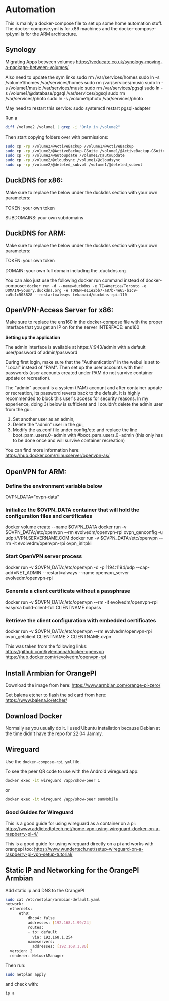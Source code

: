 # Automation
This is mainly a docker-compose file to set up some home automation stuff. The docker-compose.yml is for x86 machines and the docker-compose-rpi.yml is for the ARM architecture.

## Synology

Migrating Apps between volumes
https://veducate.co.uk/synology-moving-a-package-between-volumes/

Also need to update the sym links
sudo rm /var/services/homes 	sudo ln -s /volume1/homes /var/services/homes 
sudo rm /var/services/music 	sudo ln -s /volume1/music /var/services/music 
sudo rm /var/services/pgsql 	sudo ln -s /volume1/@database/pgsql /var/services/pgsql 
sudo rm /var/services/photo 	sudo ln -s /volume1/photo /var/services/photo 

May need to restart this service:
sudo systemctl restart pgsql-adapter

Run a 
```bash
diff /volume2 /volume1 | grep -i "Only in /volume2"
```

Then start copying folders over with permissions:
```bash
sudo cp -rp /volume2/@ActiveBackup /volume1/@ActiveBackup
sudo cp -rp /volume2/@ActiveBackup-GSuite /volume1/@ActiveBackup-GSuite
sudo cp -rp /volume2/@autoupdate /volume1/@autoupdate
sudo cp -rp /volume2/@cloudsync /volume1/@cloudsync
sudo cp -rp /volume2/@deleted_subvol /volume1/@deleted_subvol
```


## DuckDNS for x86:

Make sure to replace the below under the duckdns section with your own parameters:

TOKEN: your own token

SUBDOMAINS: your own subdomains

## DuckDNS for ARM:

Make sure to replace the below under the duckdns section with your own parameters:

TOKEN: your own token

DOMAIN: your own full domain including the .duckdns.org

You can also just use the following docker run command instead of docker-compose:
```docker run -d --name=duckdns -e TZ=America/Toronto -e DOMAIN=yousry.duckdns.org -e TOKEN=e11e2bb7-a87b-4e65-b1c9-ca5c1c503828 --restart=always tekanaid/duckdns-rpi:110```

## OpenVPN-Access Server for x86:

Make sure to replace the ens160 in the docker-compose file with the proper interface that you get an IP on for the server
INTERFACE: ens160

__Setting up the application__

The admin interface is available at https://<ip>:943/admin with a default user/password of admin/password

During first login, make sure that the "Authentication" in the webui is set to "Local" instead of "PAM". Then set up the user accounts with their passwords (user accounts created under PAM do not survive container update or recreation).

The "admin" account is a system (PAM) account and after container update or recreation, its password reverts back to the default. It is highly recommended to block this user's access for security reasons. In my experience, doing 3) below is sufficient and I couldn't delete the admin user from the gui.
1) Set another user as an admin,
2) Delete the "admin" user in the gui,
3) Modify the as.conf file under config/etc and replace the line boot_pam_users.0=admin with #boot_pam_users.0=admin (this only has to be done once and will survive container recreation)

You can find more information here:
https://hub.docker.com/r/linuxserver/openvpn-as/

## OpenVPN for ARM:

### Define the environment variable below

OVPN_DATA="ovpn-data"

### Initialize the $OVPN_DATA container that will hold the configuration files and certificates
docker volume create --name $OVPN_DATA
docker run -v $OVPN_DATA:/etc/openvpn --rm evolvedm/openvpn-rpi ovpn_genconfig -u udp://VPN.SERVERNAME.COM
docker run -v $OVPN_DATA:/etc/openvpn --rm -it evolvedm/openvpn-rpi ovpn_initpki
### Start OpenVPN server process
docker run -v $OVPN_DATA:/etc/openvpn -d -p 1194:1194/udp --cap-add=NET_ADMIN --restart=always --name openvpn_server evolvedm/openvpn-rpi

### Generate a client certificate without a passphrase
docker run -v $OVPN_DATA:/etc/openvpn  --rm -it evolvedm/openvpn-rpi easyrsa build-client-full CLIENTNAME nopass

### Retrieve the client configuration with embedded certificates
docker run -v $OVPN_DATA:/etc/openvpn --rm evolvedm/openvpn-rpi ovpn_getclient CLIENTNAME > CLIENTNAME.ovpn

This was taken from the following links:
https://github.com/kylemanna/docker-openvpn
https://hub.docker.com/r/evolvedm/openvpn-rpi 

## Install Armbian for OrangePI

Download the image from here:
https://www.armbian.com/orange-pi-zero/

Get balena etcher to flash the sd card from here:
https://www.balena.io/etcher/

## Download Docker

Normally as you usually do it. I used Ubuntu installation because Debian at the time didn't have the repo for 22.04 Jammy.

## Wireguard

Use the `docker-compose-rpi.yml` file.

To see the peer QR code to use with the Android wireguard app:
```bash
docker exec -it wireguard /app/show-peer 1
```
or
```bash
docker exec -it wireguard /app/show-peer samMobile
```

### Good Guides for Wireguard
This is a good guide for using wireguard as a container on a pi:
https://www.addictedtotech.net/home-vpn-using-wireguard-docker-on-a-raspberry-pi-4/

This is a good guide for using wireguard directly on a pi and works with orangepi too:
https://www.wundertech.net/setup-wireguard-on-a-raspberry-pi-vpn-setup-tutorial/

## Static IP and Networking for the OrangePI Armbian

Add static ip and DNS to the OrangePI

```bash
sudo cat /etc/netplan/armbian-default.yaml
network:
  ethernets:
      eth0:
          dhcp4: false
          addresses: [192.168.1.99/24]
          routes:
          - to: default
            via: 192.168.1.254
          nameservers:
            addresses: [192.168.1.80]
  version: 2
  renderer: NetworkManager
```
  
  Then run:
  
  ```bash
  sudo netplan apply
  ```
  
  and check with:
  
  ```bash
  ip a
  ```

